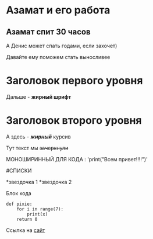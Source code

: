 # Азамат и его работа 
## Азамат спит 30 часов
А Денис может спать годами, если захочет) 

Давайте ему поможем стать выносливее

Заголовок первого уровня
======================== 

Дальше - **жирный шрифт**

Заголовок второго уровня
========================

А здесь - ***жирный*** курсив

Тут текст мы ~~зачеркнули~~

МОНОШИРИННЫЙ ДЛЯ КОДА : 'print("Всем привет!!!!")' 

#СПИСКИ

*звездочка 1
*звездочка 2

Блок кода 

	def pixie:
		for i in range(7):
			print(x)
		return 0

Ссылка на [сайт](https://github.com)
 		